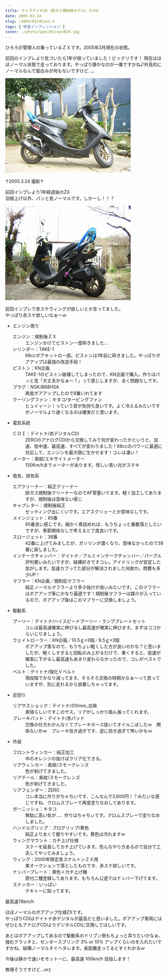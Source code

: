 ```yaml
---
title: ライブディオZX（排ガス規制後モデル）その4
date: 2005-03-24
slug: /2005/03/diozx-4
tags: ['改造インプレッション']
cover: ./photo/spec/hirozx010.jpg
---
```



<p class="sentence">ひろろ＠管理人の乗っているＺＸです。2005年3月現在の状態。</p>
<p class="sentence spacing10">前回のインプレより気づいたら1年が経っていました！ビックリです！
現在はほぼノーマル状態で走っております。やっぱり静かなのが一番ですかね♪外見的にノーマルなんで面白みが何もないですけど...。</p>
<div class="center spacing"><img class="img-fluid" src="./photo/spec/hirozx010.jpg" alt=""></div>
<p class="sentence">↑2005.3.24 撮影↑</p>
<p class="sentence spacing10">前回インプレより1年経過後のZX<br>羽根上げ以外、パッと見ノーマルです。しかーし！！？</p>
<div class="center spacing"><img class="img-fluid" src="./photo/spec/hirozx011.jpg" alt=""></div>
<p class="sentence spacing10">前回インプレで赤スケウィングが欲しいとか言ってました。<br>やっぱり赤スケ欲しいなぁ～ｗ</p>

<ul class="">
<li class="large">エンジン周り
  <dl class="descriptions">
  <dt>エンジン：規制後ＺＸ</dt>
  <dd class="spacing10">エンジンかけてピストン一度砕きました...</dd>
  <dt>シリンダー：TAKE-1</dt>
  <dd class="spacing10">68ccボアキットの一部。ピストンは1年前に砕きました。やっぱりボアアップは最強の改造手段！</dd>
  <dt>ピストン：KN企画</dt>
  <dd class="spacing10">TAKE-1のピストン破壊してしまったので、KN企画で購入。作りはパッと見「大丈夫かなぁ～？」って感じしますが、全く問題なしです。</dd>
  <dt>プラグ：NGK/BR8HSA</dt>
  <dd class="spacing10">再度ボアアップしたので8番いれてます</dd>
  <dt>クーリングファン：キタコ/ターピングファン</dt>
  <dd class="spacing10">ヒュイィーン！っていう音が気持ち良いです。よく冷えるみたいですがノーマルより遅くなるのは確実だと思います。</dd>
  </dl>
</li>
<li class="large">電気系統
  <dl class="descriptions">
  <dt>ＣＤＩ：デイトナ/赤デジタルCDI</dt>
  <dd class="spacing10">ZEROのアナログCDIから交換してみて何が変わったかというと、加速、低中速、最高速、すべてが変わりました！68ccのパワーに最適に対応して、エンジンを最大限に生かせます！コレは凄い！</dd>
  <dt>メーター：紫紋/エキサイトメーター</dt>
  <dd class="spacing10">130Km/hまでメーターがあります。怪しい青い光がステキ</dd>
  </dl>
</li>
<li class="large">吸気、排気系
  <dl class="descriptions">
  <dt>エアクリーナー：純正クリーナー</dt>
  <dd class="spacing10">排ガス規制後クリーナーなのでAF管塞いでます。軽く加工してありますが、規制後は意味ない感じ</dd>
  <dt>キャブレター：規制後純正</dt>
  <dd class="spacing10">セッティング出にくいです。エアスクリューとか意味なしです。</dd>
  <dt>メインジェット：85番</dt>
  <dd class="spacing10">85番良い感じです。細かく煮詰めれば、もうちょっと番数落としたいですが、季節関係なしで考えると丁度良いです。</dd>
  <dt>スロージェット：38番</dt>
  <dd class="spacing10">42番に上げてみましたが、ガソリンが濃くなり、意味なかったので38番に戻しました。</dd>
  <dt>インテークチャンバー：デイトナ／アルミインテークチャンバー／パープル</dt>
  <dd class="spacing10">評判悪いみたいですが、結構好きですコレ。アイドリングが安定した気がします。低速カブってた部分が解消されました何故か。燃費も多少UP！</dd>
  <dt>マフラー：KN企画／規制前マフラー</dt>
  <dd class="spacing10">純正ノーマルマフラーより多少抜けが良いみたいです。このマフラーはボアアップ車にかなり最適です！規制後マフラーは媒介が入っているので、ボアアップ後はこのマフラーに交換しましょう。</dd>
  </dl>
</li>
<li class="large">駆動系
  <dl class="descriptions">
  <dt>プーリー：デイトナ/ハイスピードプーリー・ランププレートセット</dt>
  <dd class="spacing10">コレは最高速確実に伸びるし最高速が確実に伸びます。まずはココからいじりましょう。</dd>
  <dt>ウェイトローラー：KN企画／10.5ｇ×3個／8.5ｇ×3個</dt>
  <dd class="spacing10">ボアアップ車なので、もうちょい軽くした方が良いのかな？と思いましたが、軽くしすぎると回転のみ上がるだけで、重くすると、低速が確実に下がるし最高速もあまり変わらなかったので、コレがベストでした。</dd>
  <dt>ベルト：デイトナ/強化Ｖベルト</dt>
  <dd class="spacing10">現段階でかなり減ってます。そろそろ交換の時期かなぁ～って思っていますが、別に走れるから放置しちゃってます。</dd>
  </dl>
</li>
<li class="large">足回り
  <dl class="descriptions">
  <dt>リアサスショック：デイトナ/310mm_白紫</dt>
  <dd class="spacing10">素晴らしいですこのサス。リアがしっかり踏ん張ってくれます。</dd>
  <dt>ブレーキパッド：デイトナ/赤パッド</dt>
  <dd class="spacing10">交換の仕方わかんなくてブレーキホース抜いてオイルこぼしたｗ　関係ないかｗ　ブレーキ効き過ぎです、逆に効き過ぎて怖いかもｗ</dd>
  </dl>
</li>
<li class="large">外装
  <dl class="descriptions">
  <dt>フロントウィンカー：純正加工</dt>
  <dd class="spacing10">中のオレンジの抜けばクリア化できる。</dd>
  <dt>リアウィンカー：紫紋/スモークレンズ</dt>
  <dd class="spacing10">色が剥げてきました。</dd>
  <dt>リアテール：紫紋/スモークレンズ</dt>
  <dd class="spacing10">色が剥げてきました。</dd>
  <dt>リアフェンダー：ZERO</dt>
  <dd class="spacing10">コレ本当に作りがちゃちいです、こんなんで3,800円！？みたいな感じですね、クロムスプレーで再度塗りなおしてあります。</dd>
  <dt>ガーニッシュ：キタコ</dt>
  <dd class="spacing10">無駄に高い気が...、作りはちゃちぃです。クロムスプレーで塗りなおしました。</dd>
  <dt>ハンドルグリップ：プログリップ/黄色</dt>
  <dd class="spacing10">純正より太くて握りやすいです。黄色は汚れますｗ</dd>
  <dt>ウィングマウント：カチ上げ仕様</dt>
  <dd class="spacing10">ステーを延長してカチ上げています。色んなやり方あるので自分で工夫してやってみましょう。</dd>
  <dt>ウィング：2000年限定青スケルトンＺＸ用</dt>
  <dd class="spacing10">某オークションで落としたものです、赤スケ欲しいです。</dd>
  <dt>ナンバープレート：黄色＋カチ上げ機</dt>
  <dd class="spacing10">原付二種登録してあります。もちろん公道ではナンバー下げてます。</dd>
  <dt>ステッカー：いっぱい</dt>
  <dd class="spacing10">テキトーに貼ってます。</dd>
  </dl>
</li>
</ul>

<p class="sentence">最高速78km/h</p>
<p class="sentence">ほぼノーマルのボアアップ仕様ZXです。<br>やっぱりCDIはデイトナ赤デジタルが最高だと思いました。ボアアップ車両にはぜひともアナログCDIよりデジタルCDIに交換してほしいです。</p>
<p class="sentence">あとはボアアップしてあるので駆動系のドリブン側もちょっと弄りたいかなぁ、強化クラッチと、センタースプリング 3% or 10% アップくらいのを入れたいですかね、結構ノーマルすぐヘタレます。長距離走ってるとすぐわかるｗ</p>
<p class="sentence">今後は静かで速いをモットーに、最高速 100km/h 目指します！</p>
<p class="sentence">無理そうですけど...orz </p>
